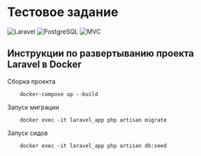 # Тестовое задание 
![Laravel](https://img.shields.io/badge/Laravel-v10.0-orange?style=flat-square)
![PostgreSQL](https://img.shields.io/badge/PostgreSQL-v13.0-blue?style=flat-square)
![MVC](https://img.shields.io/badge/Architecture-MVC-green?style=flat-square)


## Инструкции по развертыванию проекта Laravel в Docker
Сборка проекта
```
    docker-compose up --build
```

Запуск миграции
```
    docker exec -it laravel_app php artisan migrate
```

Запуск сидов
```
    docker exec -it laravel_app php artisan db:seed
```
